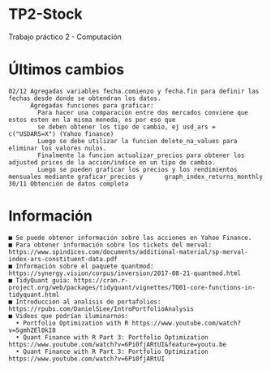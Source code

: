 # TP2-Stock
Trabajo práctico 2 - Computación 
# Últimos cambios
    02/12 Agregadas variables fecha.comienzo y fecha.fin para definir las fechas desde donde se obtendran los datos.
          Agregadas funciones para graficar: 
            Para hacer una comparación entre dos mercados conviene que estos esten en la misma moneda, es por eso que 
            se deben obtener los tipo de cambio, ej usd_ars = c("USDARS=X") (Yahoo finance)
            Luego se debe utilizar la funcion delete_na_values para eliminar los valores nulos.
            Finalmente la funcion actualizar_precios para obtener los adjusted prices de la acción/indice en un tipo de cambio.
            Luego se pueden graficar los precios y los rendimientos mensuales mediante graficar_precios y      graph_index_returns_monthly
    30/11 Obtención de datos completa
# Información
    ■ Se puede obtener información sobre las acciones en Yahoo Finance.
    ■ Para obtener información sobre los tickets del merval: https://www.spindices.com/documents/additional-material/sp-merval-index-ars-constituent-data.pdf
    ■ Información sobre el paquete quantmod: https://synergy.vision/corpus/inversion/2017-08-21-quantmod.html
    ■ TidyQuant guia: https://cran.r-project.org/web/packages/tidyquant/vignettes/TQ01-core-functions-in-tidyquant.html
    ■ Introduccion al analisis de portafolios: https://rpubs.com/DanielSLee/IntroPortfolioAnalysis
    ■ Videos que podrían iluminarnos:
      • Portfolio Optimization with R https://www.youtube.com/watch?v=5gmhZEl0kI8
      • Quant Finance with R Part 3: Portfolio Optimization https://www.youtube.com/watch?v=6Pi0fjARtUI&feature=youtu.be
      • Quant Finance with R Part 3: Portfolio Optimization https://www.youtube.com/watch?v=6Pi0fjARtUI
